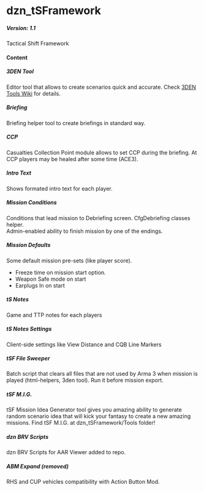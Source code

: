 # dzn_tSFramework
##### Version: 1.1
Tactical Shift Framework

#### Content
##### 3DEN Tool
Editor tool that allows to create scenarios quick and accurate. Check [3DEN Tools Wiki](https://github.com/10Dozen/dzn_tSFramework/wiki/3DEN-Tools) for details.

##### Briefing
Briefing helper tool to create briefings in standard way.

##### CCP
Casualties Collection Point module allows to set CCP during the briefing. At CCP players may be healed after some time (ACE3). 

##### Intro Text
Shows formated intro text for each player.

##### Mission Conditions
Conditions that lead mission to Debriefing screen. CfgDebriefing classes helper.
<br />Admin-enabled ability to finish mission by one of the endings.

##### Mission Defaults
Some default mission pre-sets (like player score).
- Freeze time on mission start option.
- Weapon Safe mode on start
- Earplugs In on start

##### tS Notes
Game and TTP notes for each players

##### tS Notes Settings
Client-side settings like View Distance and CQB Line Markers

##### tSF File Sweeper
Batch script that clears all files that are not used by Arma 3 when mission is played (html-helpers, 3den tool). Run it before mission export.

##### tSF M.I.G.
tSF Mission Idea Generator tool gives you amazing ability to generate random scenario idea that will kick your fantasy to create a new amazing missions. Find tSF M.I.G. at dzn_tSFramework/Tools folder!

##### dzn BRV Scripts
dzn BRV Scripts for AAR Viewer added to repo.

##### ABM Expand (removed)
RHS and CUP vehicles compatibility with Action Button Mod.
